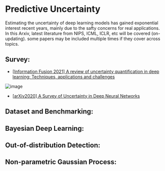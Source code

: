 # Predictive Uncertainty
Estimating the uncertainty of deep learning models has gained exponential interest recent years, mainly due to the safty concerns for real applications. 
In this Arxiv, latest literature from NIPS, ICML, ICLR, etc will be covered (on-updating). some papers may be included multiple times if they cover across topics.

## Survey:
- [[Information Fusion 2021] A review of uncertainty quantification in deep learning: Techniques, applications and challenges](https://www.sciencedirect.com/science/article/pii/S1566253521001081)

![image](https://user-images.githubusercontent.com/26398708/143864354-de4a2e38-fc8a-4095-9056-52f0e74ca710.png)

- [[arXiv2020] A Survey of Uncertainty in Deep Neural Networks](https://arxiv.org/abs/2107.03342)




## Dataset and Benchmarking:


## Bayesian Deep Learning:


## Out-of-distribution Detection: 



## Non-parametric Gaussian Process:


